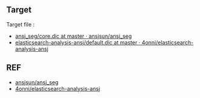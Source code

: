 ## Target

Target file :

* [ansj_seg/core.dic at master · ansjsun/ansj_seg](https://github.com/ansjsun/ansj_seg/blob/master/src/main/resources/core.dic)
* [elasticsearch-analysis-ansj/default.dic at master · 4onni/elasticsearch-analysis-ansj](https://github.com/4onni/elasticsearch-analysis-ansj/blob/master/src/main/dic/user/default.dic)

## REF

* [ansjsun/ansj_seg](https://github.com/ansjsun/ansj_seg)
* [4onni/elasticsearch-analysis-ansj](https://github.com/4onni/elasticsearch-analysis-ansj)
